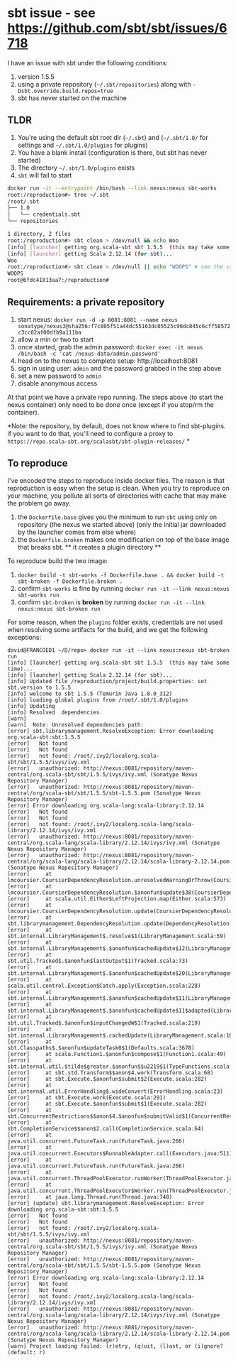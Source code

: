 # sbt issue - see https://github.com/sbt/sbt/issues/6718

I have an issue with sbt under the following conditions:

1. version 1.5.5
2. using a private repository (`~/.sbt/repositories`) along with `-Dsbt.override.build.repos=true`
3. sbt has never started on the machine

## TLDR

1. You're using the default sbt root dir (`~/.sbt`) and (`~/.sbt/1.0/` for settings and `~/.sbt/1.0/plugins` for plugins)
2. You have a blank install (configuration is there, but sbt has never started)
3. The directory `~/.sbt/1.0/plugins` exists
4. `sbt` will fail to start


```bash
docker run -it --entrypoint /bin/bash --link nexus:nexus sbt-works
root:/reproduction#> tree ~/.sbt
/root/.sbt
├── 1.0
│   └── credentials.sbt
└── repositories

1 directory, 2 files
root:/reproduction#> sbt clean > /dev/null && echo Woo
[info] [launcher] getting org.scala-sbt sbt 1.5.5  (this may take some time)...
[info] [launcher] getting Scala 2.12.14 (for sbt)...
Woo
root:/reproduction#> sbt clean > /dev/null || echo "WOOPS" # see the stack below
WOOPS
root@6fdc41813aa7:/reproduction#
```

## Requirements: a private repository

1. start nexus: `docker run -d -p 8081:8081 --name nexus sonatype/nexus3@sha256:f7c805f51a44dc55163dc05525c96dc845c6cff58572c3cc02af00dfb9a111ba`
1. allow a min or two to start
1. once started, grab the admin password: `docker exec -it nexus /bin/bash -c 'cat /nexus-data/admin.password'`
1. head on to the nexus to complete setup: http://localhost:8081
  1. sign in using user: `admin` and the password grabbed in the step above
  2. set a new password to `admin`
  3. disable anonymous access

At that point we have a private repo running. The steps above (to start the nexus container) only need to be done once (except if you stop/rm the container).

*Note: the repository, by default, does not know where to find sbt-plugins. if you want to do that, you'll need to configure a proxy to `https://repo.scala-sbt.org/scalasbt/sbt-plugin-releases/` *

## To reproduce

I've encoded the steps to reproduce inside docker files. The reason is that reproduction is easy when the setup is clean. When you try to reproduce on your machine, you pollute all sorts of directories with cache that may make the problem go away.

1. the `Dockerfile.base` gives you the minimum to run `sbt` using only on repository (the nexus we started above) (only the initial jar downloaded by the launcher comes from else where)
2. the `Dockerfile.broken` makes one modification on top of the base image that breaks sbt. ** it creates a plugin directory **

To reproduce build the two image:

1. `docker build -t sbt-works -f Dockerfile.base . && docker build -t sbt-broken -f Dockerfile.broken .`
2. confirm `sbt-works` is fine by running `docker run -it --link nexus:nexus sbt-works run`
2. confirm `sbt-broken` is **broken** by running `docker run -it --link nexus:nexus sbt-broken run`

For some reason, when the `plugins` folder exists, credentials are not used when resolving some artifacts for the build, and we get the following exceptions:

```
david@FRANCOED1 ~/D/repo> docker run -it --link nexus:nexus sbt-broken run
[info] [launcher] getting org.scala-sbt sbt 1.5.5  (this may take some time)...
[info] [launcher] getting Scala 2.12.14 (for sbt)...
[info] Updated file /reproduction/project/build.properties: set sbt.version to 1.5.5
[info] welcome to sbt 1.5.5 (Temurin Java 1.8.0_312)
[info] loading global plugins from /root/.sbt/1.0/plugins
[info] Updating
[info] Resolved  dependencies
[warn]
[warn] 	Note: Unresolved dependencies path:
[error] sbt.librarymanagement.ResolveException: Error downloading org.scala-sbt:sbt:1.5.5
[error]   Not found
[error]   Not found
[error]   not found: /root/.ivy2/localorg.scala-sbt/sbt/1.5.5/ivys/ivy.xml
[error]   unauthorized: http://nexus:8081/repository/maven-central/org.scala-sbt/sbt/1.5.5/ivys/ivy.xml (Sonatype Nexus Repository Manager)
[error]   unauthorized: http://nexus:8081/repository/maven-central/org/scala-sbt/sbt/1.5.5/sbt-1.5.5.pom (Sonatype Nexus Repository Manager)
[error] Error downloading org.scala-lang:scala-library:2.12.14
[error]   Not found
[error]   Not found
[error]   not found: /root/.ivy2/localorg.scala-lang/scala-library/2.12.14/ivys/ivy.xml
[error]   unauthorized: http://nexus:8081/repository/maven-central/org.scala-lang/scala-library/2.12.14/ivys/ivy.xml (Sonatype Nexus Repository Manager)
[error]   unauthorized: http://nexus:8081/repository/maven-central/org/scala-lang/scala-library/2.12.14/scala-library-2.12.14.pom (Sonatype Nexus Repository Manager)
[error] 	at lmcoursier.CoursierDependencyResolution.unresolvedWarningOrThrow(CoursierDependencyResolution.scala:258)
[error] 	at lmcoursier.CoursierDependencyResolution.$anonfun$update$38(CoursierDependencyResolution.scala:227)
[error] 	at scala.util.Either$LeftProjection.map(Either.scala:573)
[error] 	at lmcoursier.CoursierDependencyResolution.update(CoursierDependencyResolution.scala:227)
[error] 	at sbt.librarymanagement.DependencyResolution.update(DependencyResolution.scala:60)
[error] 	at sbt.internal.LibraryManagement$.resolve$1(LibraryManagement.scala:59)
[error] 	at sbt.internal.LibraryManagement$.$anonfun$cachedUpdate$12(LibraryManagement.scala:133)
[error] 	at sbt.util.Tracked$.$anonfun$lastOutput$1(Tracked.scala:73)
[error] 	at sbt.internal.LibraryManagement$.$anonfun$cachedUpdate$20(LibraryManagement.scala:146)
[error] 	at scala.util.control.Exception$Catch.apply(Exception.scala:228)
[error] 	at sbt.internal.LibraryManagement$.$anonfun$cachedUpdate$11(LibraryManagement.scala:146)
[error] 	at sbt.internal.LibraryManagement$.$anonfun$cachedUpdate$11$adapted(LibraryManagement.scala:127)
[error] 	at sbt.util.Tracked$.$anonfun$inputChangedW$1(Tracked.scala:219)
[error] 	at sbt.internal.LibraryManagement$.cachedUpdate(LibraryManagement.scala:160)
[error] 	at sbt.Classpaths$.$anonfun$updateTask0$1(Defaults.scala:3678)
[error] 	at scala.Function1.$anonfun$compose$1(Function1.scala:49)
[error] 	at sbt.internal.util.$tilde$greater.$anonfun$$u2219$1(TypeFunctions.scala:62)
[error] 	at sbt.std.Transform$$anon$4.work(Transform.scala:68)
[error] 	at sbt.Execute.$anonfun$submit$2(Execute.scala:282)
[error] 	at sbt.internal.util.ErrorHandling$.wideConvert(ErrorHandling.scala:23)
[error] 	at sbt.Execute.work(Execute.scala:291)
[error] 	at sbt.Execute.$anonfun$submit$1(Execute.scala:282)
[error] 	at sbt.ConcurrentRestrictions$$anon$4.$anonfun$submitValid$1(ConcurrentRestrictions.scala:265)
[error] 	at sbt.CompletionService$$anon$2.call(CompletionService.scala:64)
[error] 	at java.util.concurrent.FutureTask.run(FutureTask.java:266)
[error] 	at java.util.concurrent.Executors$RunnableAdapter.call(Executors.java:511)
[error] 	at java.util.concurrent.FutureTask.run(FutureTask.java:266)
[error] 	at java.util.concurrent.ThreadPoolExecutor.runWorker(ThreadPoolExecutor.java:1149)
[error] 	at java.util.concurrent.ThreadPoolExecutor$Worker.run(ThreadPoolExecutor.java:624)
[error] 	at java.lang.Thread.run(Thread.java:748)
[error] (update) sbt.librarymanagement.ResolveException: Error downloading org.scala-sbt:sbt:1.5.5
[error]   Not found
[error]   Not found
[error]   not found: /root/.ivy2/localorg.scala-sbt/sbt/1.5.5/ivys/ivy.xml
[error]   unauthorized: http://nexus:8081/repository/maven-central/org.scala-sbt/sbt/1.5.5/ivys/ivy.xml (Sonatype Nexus Repository Manager)
[error]   unauthorized: http://nexus:8081/repository/maven-central/org/scala-sbt/sbt/1.5.5/sbt-1.5.5.pom (Sonatype Nexus Repository Manager)
[error] Error downloading org.scala-lang:scala-library:2.12.14
[error]   Not found
[error]   Not found
[error]   not found: /root/.ivy2/localorg.scala-lang/scala-library/2.12.14/ivys/ivy.xml
[error]   unauthorized: http://nexus:8081/repository/maven-central/org.scala-lang/scala-library/2.12.14/ivys/ivy.xml (Sonatype Nexus Repository Manager)
[error]   unauthorized: http://nexus:8081/repository/maven-central/org/scala-lang/scala-library/2.12.14/scala-library-2.12.14.pom (Sonatype Nexus Repository Manager)
[warn] Project loading failed: (r)etry, (q)uit, (l)ast, or (i)gnore? (default: r)
```

